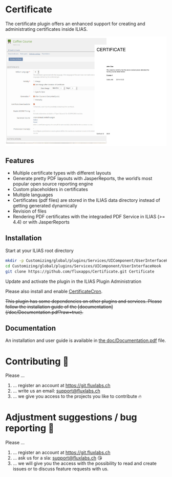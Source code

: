 # Certificate

The certificate plugin offers an enhanced support for creating and administrating certificates inside ILIAS.

![001](doc/images/certificate_plugin_preview.jpg)

## Features

* Multiple certificate types with different layouts
* Generate pretty PDF layouts with JasperReports, the world’s most popular open source reporting engine
* Custom placeholders in certificates
* Multiple languages
* Certificates (pdf files) are stored in the ILIAS data directory instead of getting generated dynamically
* Revision of files
* Rendering PDF certificates with the integraded PDF Service in ILIAS (>= 4.4) or with JasperReports

## Installation
Start at your ILIAS root directory
```bash
mkdir -p Customizing/global/plugins/Services/UIComponent/UserInterfaceHook
cd Customizing/global/plugins/Services/UIComponent/UserInterfaceHook
git clone https://github.com/fluxapps/Certificate.git Certificate
```
Update and activate the plugin in the ILIAS Plugin Administration

Please also install and enable [CertificateCron](https://github.com/fluxapps/CertificateCron).

<del>
This plugin has some dependencies on other plugins and services. 
Please follow the installation guide of the [documentation](/doc/Documentation.pdf?raw=true).
</del>

## Documentation

An installation and user guide is available in [the doc/Documentation.pdf](/doc/Documentation.pdf?raw=true) file.

# Contributing :purple_heart:
Please ...
1. ... register an account at https://git.fluxlabs.ch
2. ... write us an email: support@fluxlabs.ch
3. ... we give you access to the projects you like to contribute :fire:


# Adjustment suggestions / bug reporting :feet:
Please ...
1. ... register an account at https://git.fluxlabs.ch
2. ... ask us for a sla: support@fluxlabs.ch :kissing_heart:
3. ... we will give you the access with the possibility to read and create issues or to discuss feature requests with us.


[overview]: /doc/Images/certificate_plugin_preview.jpg?raw=true "Preview of certificate plugin"
